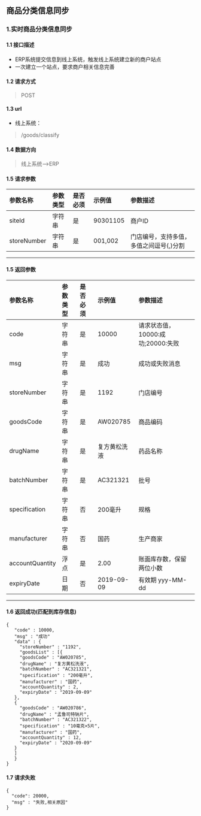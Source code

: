 ## 商品分类信息同步
### 1.实时商品分类信息同步
#### 1.1 接口描述
* ERP系统提交信息到线上系统，触发线上系统建立新的商户站点
* 一次建立一个站点，要求商户相关信息完善
#### 1.2 请求方式
> POST
#### 1.3 url
* 线上系统：
> /goods/classify
#### 1.4 数据方向
> 线上系统-->ERP
#### 1.5 请求参数
| 参数名称 | 参数类型 | 是否必须 | 示例值 | 参数描述  |
| :---         |     :---      |     :--- | :--- | :--- |
| siteId   | 字符串     | 是    | 90301105    | 商户ID |
| storeNumber   | 字符串     | 是    | 001,002    | 门店编号，支持多值，多值之间逗号(,)分割 |
--------------------- 
#### 1.5 返回参数
| 参数名称 | 参数类型 | 是否必须 | 示例值 | 参数描述  |
| :---         |     :---      |     :--- | :--- | :--- |
| code   | 字符串     | 是    | 10000    | 请求状态值，10000:成功;20000:失败 |
| msg   | 字符串    | 是    | 成功    | 成功或失败消息 |
| storeNumber   | 字符串    | 是    | 1192    | 门店编号 |
| goodsCode   | 字符串    | 是    | AW020785    | 商品编码 |
| drugName   | 字符串    | 是    | 复方黄松洗液    | 药品名称 |
| batchNumber   | 字符串    | 是    | AC321321    | 批号 |
| specification   | 字符串    | 否    | 200毫升    | 规格 |
| manufacturer   | 字符串    | 否    | 国药    | 生产商家 |
| accountQuantity   | 浮点    | 是    | 2.00   | 账面库存数，保留两位小数 |
| expiryDate   | 日期    | 否    | 2019-09-09   | 有效期 yyy-MM-dd |
--------------------- 
#### 1.6 返回成功(匹配到库存信息)
 ``` 
{
    "code" : 10000,
    "msg" : "成功"
    "data" : {
      "storeNumber" : "1192",
      "goodsList" : [{
      "goodsCode" : "AW020785",
      "drugName" : "复方黄松洗液",
      "batchNumber" : "AC321321",
      "specification" : "200毫升",
      "manufacturer" : "国药",
      "accountQuantity" : 2,
      "expiryDate" : "2019-09-09"
    },
    {
      "goodsCode" : "AW020786",
      "drugName" : "孟鲁司特钠片",
      "batchNumber" : "AC321322",
      "specification" : "10毫克×5片",
      "manufacturer" : "国药",
      "accountQuantity" : 12,
      "expiryDate" : "2020-09-09"
    }
    ]
    }
}
```
#### 1.7 请求失败
```
{
  "code": 20000,
  "msg" : "失败,相关原因"
}
```

